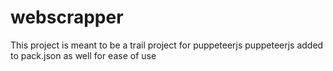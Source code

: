 # webscrapper
This project is meant to be a trail project for puppeteerjs
puppeteerjs added to pack.json as well for ease of use 